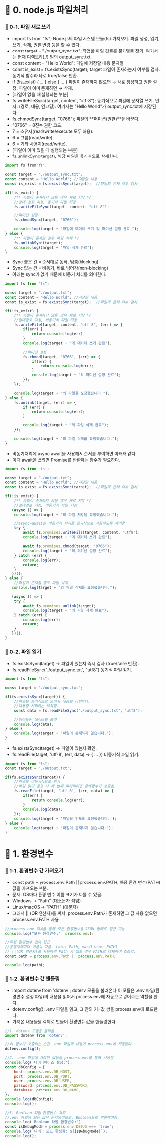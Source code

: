 # 📌 0. node.js 파일처리
### 📌 0-1. 파일 새로 쓰기
- import fs from "fs"; Node.js의 파일 시스템 모듈(fs) 가져오기. 파일 생성, 읽기, 쓰기, 삭제, 권한 변경 등을 할 수 있다.
- const target = "./output_sync.txt"; 작업할 파일 경로를 문자열로 정의. 여기서는 현재 디렉토리(./) 밑의 output_sync.txt.
- const content = "Hello World"; 파일에 저장할 내용 문자열.
- const is_exist = fs.existsSync(target); target 파일이 존재하는지 여부를 검사. 동기식 함수라 바로 true/false 반환.
- if (!is_exist) { ... } else { ... } 파일이 존재하지 않으면 → 새로 생성하고 권한 설정. 파일이 이미 존재하면 → 삭제.
- [파일이 없을 때 실행되는 부분]
- fs.writeFileSync(target, content, "utf-8"); 동기식으로 파일에 문자열 쓰기. 인자: (경로, 내용, 인코딩). 여기서는 "Hello World"가 output_sync.txt에 저장된다.
- fs.chmodSync(target, "0766"); 파일의 **퍼미션(권한)**을 바꾼다.
- "0766" = 8진수 권한 코드.
- 7 = 소유자(read/write/execute 모두 허용).
- 6 = 그룹(read/write).
- 6 = 기타 사용자(read/write).
- [파일이 이미 있을 때 실행되는 부분]
- fs.unlinkSync(target); 해당 파일을 동기식으로 삭제한다.
```js
import fs from"fs";

const target = "./output_sync.txt";
const content = "Hello World"; //저장할 내용
const is_exist = fs.existsSync(target);  //파일의 존재 여부 검사

if(!is_exist) {
    /** 파일이 존재하지 않을 경우 새로 저장 */
    //상대 경로 지정, 동기식 파일 저장
    fs.writeFileSync(target, content, "utf-8");

    //퍼미션 설정
    fs.chmodSync(target, "0766");

    console.log(target + "파일에 데이터 쓰기 및 퍼미션 설정 완료.");
} else {
    /** 파일이 존재할 경우 파일 삭제 */
    fs.unlinkSync(target);
    console.log(target + "파일 삭제 완료");
}
```
- Sync 붙은 건 = 순서대로 동작, 멈춤(blocking)
- Sync 없는 건 = 비동기, 바로 넘어감(non-blocking)
- 아래는 sync가 없기 때문에 비동기 처리를 의미한다.
```js
import fs from "fs";

const target = "./output.txt";
const content = "Hello World"; //저장할 내용
const is_exist = fs.existsSync(target);  //파일의 존재 여부 검사

if(!is_exist) {
    /** 파일이 존재하지 않을 경우 새로 저장 */
    //절대경로 지정, 비동기식 파일 저장
    fs.writeFile(target, content, "utf-8", (err) => {
        if(err) {
            return console.log(err)
        }
        console.log(target + "에 데이터 쓰기 완료");

        //퍼미션 설정
        fs.chmod(target, "0766", (err) => {
            if(err) {
                return console.log(err);
            }
            console.log(target + "의 퍼미션 설정 완료");
        });
    });

    console.log(target + "의 파일을 요청했습니다.");
} else {
    fs.unlink(target, (err) => {
        if (err) {
            return console.log(err);
        }

        console.log(target + "의 파일 삭제 완료");
    });

    console.log(target + "의 파일 삭제를 요청했습니다.");
}
```
- 비동기처리에 async await을 사용해서 순서를 부여하면 아래와 같다.
- 이때 await을 쓰려면 Promise를 반환하는 함수가 필요하다.
```js
import fs from "fs";

const target = "./output.txt";
const content = "Hello World"; //저장할 내용
const is_exist = fs.existsSync(target);  //파일의 존재 여부 검사

if(!is_exist) {
    /** 파일이 존재하지 않을 경우 새로 저장 */
    //절대경로 지정, 비동기식 파일 저장
   (async () => {
    console.log(target + "의 파일 저장을 요청했습니다.");

    //async~await는 비동기식 처리를 동기식으로 작동하도록 제어함
    try {
        await fs.promises.writeFile(target, content, "utf8");
        console.log(target + "에 데이터 쓰기 완료");

        await fs.promises.chmod(target, "0766");
        console.log(target + "의 퍼미션 설정 완료");
    } catch (err) {
        console.log(err);
        return;
    }
   })();
} else {
    //파일이 존재할 경우 파일 삭제
   console.log(target + "의 파일 삭제를 요청했습니다.");

   (async () => {
    try {
        await fs.promises.unlink(target);
        console.log(target + "의 파일 삭제 완료");
    } catch (err) {
        console.log(err);
        return;
    }
   })();
}
```

### 📌 0-2. 파일 읽기
- fs.existsSync(target)
→ 파일이 있는지 즉시 검사 (true/false 반환).
- fs.readFileSync("./output_sync.txt", "utf8") 동기식 파일 읽기.
```js
import fs from "fs";

const target = "./output_sync.txt";

if(fs.existsSync(target)) {
    //파일을 동기식으로 읽어서 내용을 리턴한다.
    //대용량 처리에는 부적합
    const data = fs.readFileSync("./output_sync.txt", "utf8");

    //읽어들인 데이터를 출력
    console.log(data);
} else {
    console.log(target + "파일이 존재하지 않습니다.");
}
```
- fs.existsSync(target)
→ 파일이 있는지 확인.
- fs.readFile(target, 'utf-8', (err, data) => { ... }) 비동기식 파일 읽기.
```js
import fs from "fs";
const target = './output.txt';

if(fs.existsSync(target)) {
    //파일을 비동기식으로 읽기
    //파일 읽기 종료 시 세 번째 파라미터인 콜백함수가 호출됨.
    fs.readFile(target, 'utf-8', (err, data) => {
        if(err) {
            return console.log(err);
        }
        console.log(data);
    });
    console.log(target + '파일을 읽도록 요청했습니다.');
} else {
    console.log(target + "파일이 존재하지 않습니다.");
}
```

# 📌 1. 환경변수
### 📌 1-1. 환경변수 값 가져오기
- const path = process.env.Path || process.env.PATH; 특정 환경 변수(PATH) 값을 가져오는 부분.
- 문제: OS마다 환경 변수 이름 표기가 다를 수 있음.
- Windows → "Path" (대소문자 섞임)
- Linux/macOS → "PATH" (대문자)
- 그래서 || (OR 연산자)를 써서: process.env.Path가 존재하면 그 값 사용 없으면 process.env.PATH 사용
```js
//process.env 객체를 통해 모든 환경변수를 JSON 형태로 접근 가능
console.log("모든 환경변수:", process.env);

//특정 환경변수 값에 접근
//운영체제마다 이름이 다름. (win: Path, mac/Linux: PATH)
// ||(OR 연산자)를 사용하면 Path 가 없을 경우 PATH로 대체하여 조회함.
const path = process.env.Path || process.env.PATH;

console.log(path);
```

### 📌 1-2. 환경변수 값 핸들링
- import dotenv from 'dotenv'; dotenv 모듈을 불러온다 이 모듈은 .env 파일(환경변수 설정 파일)의 내용을 읽어서 process.env에 자동으로 넣어주는 역할을 한다.
- dotenv.config(); .env 파일을 읽고, 그 안의 키=값 쌍을 process.env에 로드한다.
- 가져온 내용들을 객체로 만들어 환경변수 값을 핸들링한다.
```js
//1. dotenv 모듈을 불러옴
import dotenv from 'dotenv';

//이 함수가 호출되는 순간 .env 파일의 내용이 process.env에 저장된다.
dotenv.config();

//2. .env 파일에 저장된 값들을 process.env를 통해 사용함
console.log('데이터베이스 설정:');
const dbConfig = {
    host: process.env.DB_HOST,
    port: process.env.DB_PORT,
    user: process.env.DB_USER,
    password: process.env.DB_PASSWORD,
    database: process.env.DB_NAME,
};
console.log(dbConfig);
console.log();

//3. Boolean 타입 환경변수 처리
//.env 파일의 모든 값은 문자열이므로, Boolean으로 변환해야함.
console.log('Boolean 타입 환경변수:');
const isDebugMode = process.env.DEBUG === 'true';
console.log(`디버그 모드 활성화: ${isDebugMode}`);
console.log();
```